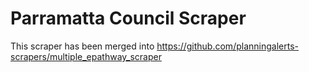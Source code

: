 # Parramatta Council Scraper

This scraper has been merged into https://github.com/planningalerts-scrapers/multiple_epathway_scraper

